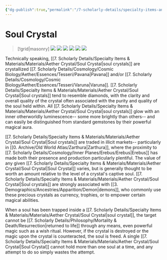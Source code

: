 ```yaml
---
{"dg-publish":true,"permalink":"/7-scholarly-details/specialty-items-and-materials/materials/aether-crystal/soul-crystal/","noteIcon":""}
---
```


# Soul Crystal

>[!grid|masonry]
>![](https://i.imgur.com/4d4Imzs.png)
>![](https://i.imgur.com/W1Fxzdg.png)
>![](https://i.imgur.com/ITi50U9.png)
>![](https://i.imgur.com/ztaVJjn.png)
>![](https://i.imgur.com/W4A5LWM.png)
>![](https://i.imgur.com/euZS8Km.png)

Technically speaking, [[7. Scholarly Details/Specialty Items & Materials/Materials/Aether Crystal/Soul Crystal\|soul crystals]] are crystallized [[7. Scholarly Details/Cosmology/Cosmic Biology/Aether/Essences/Tesseri/Pavana\|Pavana]] and/or [[7. Scholarly Details/Cosmology/Cosmic Biology/Aether/Essences/Tesseri/Varuna\|Varuna]]. [[7. Scholarly Details/Specialty Items & Materials/Materials/Aether Crystal/Soul Crystal\|Soul crystals]] tend to resemble diamonds, with the clarity and overall quality of the crystal often associated with the purity and quality of the soul held within. All [[7. Scholarly Details/Specialty Items & Materials/Materials/Aether Crystal/Soul Crystal\|soul crystals]] glow with an inner otherworldly luminescence-- some more brightly than others-- and can easily be distinguished from standard gemstones by their powerful magical aura. 

[[7. Scholarly Details/Specialty Items & Materials/Materials/Aether Crystal/Soul Crystal\|Soul crystals]] are traded in illicit markets-- particularly in [[0. Archive/Old World Atlas/Zarthura\|Zarthura]], where the proximity to [[7. Scholarly Details/Cosmology/Inner Planes/Erebus/Erebus\|Erebus]] has made both their presence and production particularly plentiful. The value of any given [[7. Scholarly Details/Specialty Items & Materials/Materials/Aether Crystal/Soul Crystal\|Soul Crystal]] varies, but is generally thought to be worth an amount relative to the level of a crystal's captive soul. [[7. Scholarly Details/Specialty Items & Materials/Materials/Aether Crystal/Soul Crystal\|Soul crystals]] are strongly associated with [[3. Demographics/Ancestries/Apparition/Demon\|demons]], who commonly use these precious crystals as currency, trophies, or to empower certain magical abilities. 

When a soul has been trapped inside a [[7. Scholarly Details/Specialty Items & Materials/Materials/Aether Crystal/Soul Crystal\|soul crystal]], the target cannot be [[7. Scholarly Details/Philosophy/Mortality & Death/Resurrection\|returned to life]] through any means, even powerful magic such as a wish ritual. However, if the crystal is destroyed or the magic upon the crystal is counteracted, the soul is freed. A single [[7. Scholarly Details/Specialty Items & Materials/Materials/Aether Crystal/Soul Crystal\|Soul Crystal]] cannot hold more than one soul at a time, and any attempt to do so simply wastes the attempt. 

